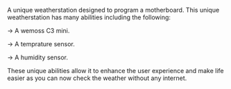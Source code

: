 A unique weatherstation designed to program a motherboard.
This unique weatherstation has many abilities including the following:

-> A wemoss C3 mini.

-> A temprature sensor.

-> A humidity sensor.

These unique abilities allow it to enhance the user experience and make life easier as you can now check the weather without any internet. 
